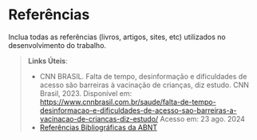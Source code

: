 # Referências

Inclua todas as referências (livros, artigos, sites, etc) utilizados no desenvolvimento do trabalho.

> **Links Úteis**:
> - CNN BRASIL. Falta de tempo, desinformação e dificuldades de acesso são barreiras à vacinação de crianças, diz estudo. CNN Brasil, 2023. Disponível em: https://www.cnnbrasil.com.br/saude/falta-de-tempo-desinformacao-e-dificuldades-de-acesso-sao-barreiras-a-vacinacao-de-criancas-diz-estudo/ Acesso em: 23 ago. 2024
> - [Referências Bibliográficas da ABNT](https://comunidade.rockcontent.com/referencia-bibliografica-abnt/)
